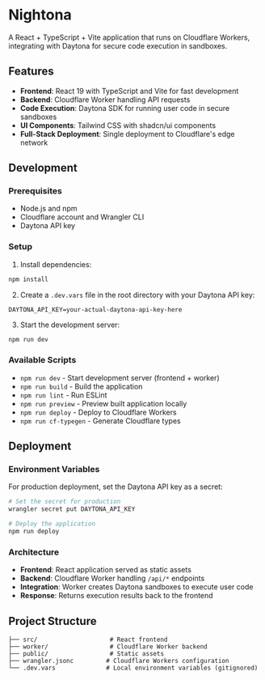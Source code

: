 # Nightona

A React + TypeScript + Vite application that runs on Cloudflare Workers, integrating with Daytona for secure code execution in sandboxes.

## Features

- **Frontend**: React 19 with TypeScript and Vite for fast development
- **Backend**: Cloudflare Worker handling API requests
- **Code Execution**: Daytona SDK for running user code in secure sandboxes
- **UI Components**: Tailwind CSS with shadcn/ui components
- **Full-Stack Deployment**: Single deployment to Cloudflare's edge network

## Development

### Prerequisites

- Node.js and npm
- Cloudflare account and Wrangler CLI
- Daytona API key

### Setup

1. Install dependencies:
```bash
npm install
```

2. Create a `.dev.vars` file in the root directory with your Daytona API key:
```
DAYTONA_API_KEY=your-actual-daytona-api-key-here
```

3. Start the development server:
```bash
npm run dev
```

### Available Scripts

- `npm run dev` - Start development server (frontend + worker)
- `npm run build` - Build the application
- `npm run lint` - Run ESLint
- `npm run preview` - Preview built application locally
- `npm run deploy` - Deploy to Cloudflare Workers
- `npm run cf-typegen` - Generate Cloudflare types

## Deployment

### Environment Variables

For production deployment, set the Daytona API key as a secret:

```bash
# Set the secret for production
wrangler secret put DAYTONA_API_KEY

# Deploy the application
npm run deploy
```

### Architecture

- **Frontend**: React application served as static assets
- **Backend**: Cloudflare Worker handling `/api/*` endpoints
- **Integration**: Worker creates Daytona sandboxes to execute user code
- **Response**: Returns execution results back to the frontend

## Project Structure

```
├── src/                    # React frontend
├── worker/                 # Cloudflare Worker backend
├── public/                 # Static assets
├── wrangler.jsonc         # Cloudflare Workers configuration
└── .dev.vars              # Local environment variables (gitignored)
```
